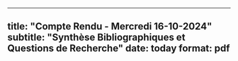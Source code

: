 
---
title: "Compte Rendu - Mercredi 16-10-2024"
subtitle: "Synthèse Bibliographiques et Questions de Recherche"
date: today
format: pdf
---
